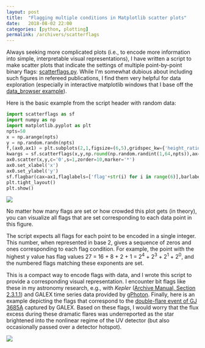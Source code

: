 ```yaml
---
layout: post
title:  "Flagging multiple conditions in Matplotlib scatter plots"
date:   2018-08-02 22:00
categories: [python, plotting]
permalink: /archivers/scatterflags
---
```


Always seeking more complicated plots (i.e., to encode more information into simple, interpretable visual representations), I have written a script to make scatter plots that indicate the settings of multiple point-by-point binary flags: [scatterflags.py](https://github.com/keatonb/scatterflags). While I'm somewhat dubious about including such figures in refereed publications, I find them very helpful for data exploration (especially in interactive matplotlib windows that I base off the [data_browser example](https://matplotlib.org/examples/event_handling/data_browser.html)).

Here is the basic example from the script header with random data:

```python
import scatterflags as sf
import numpy as np
import matplotlib.pyplot as plt
npts=50
x = np.arange(npts)
y = np.random.randn(npts)
f,(ax0,ax1) = plt.subplots(2,1,figsize=(6,5),gridspec_kw={'height_ratios':[4,1]})
kwargs = sf.scatterflags(x,y,np.round(np.random.randint(1,64,npts)),ax=ax0)
ax0.scatter(x,y,c='0',s=1,zorder=10,marker='*')
ax0.set_xlabel('x')
ax0.set_ylabel('y')
sf.flagbar(cax=ax1,flaglabels=['flag'+str(i) for i in range(6)],barlabel='flags',**kwargs)
plt.tight_layout()
plt.show()
```
<img src="http://keatonb.github.io/img/scatterflagsexample.png" />

No matter how many flags are set or how crowded this plot gets (in theory), you can visualize all flags that are set corresponding to each data point in this figure.

The script expects all flags for each point to be encoded in a single integer.  This number, when represented in base 2, gives a sequence of zeros and ones corresponding to each flag condition.  For example, the point with the highest y value has flag values 27 = 16 + 8 + 2 + 1 = 2<sup>4</sup> + 2<sup>3</sup> + 2<sup>1</sup> + 2<sup>0</sup>, and the numbered flags matching these exponents are set.

This is a compact way to encode flags with data, and I wrote this script to provide a corresponding visual representation. I encounter bit flags like these in my astronomy research, e.g., with *Kepler* ([Archive Manual, Section 2.3.1.1](https://archive.stsci.edu/kepler/manuals/archive_manual.pdf)) and GALEX time series data provided by [gPhoton](https://github.com/cmillion/gPhoton/blob/master/docs/UserGuide.md).  Finally, here is an example depicting the flags that correspond to the [double-flare event of GJ 3685A](https://archive.stsci.edu/prepds/gphoton/lightcurves.html) captured by GALEX.  Based on these flags, I would worry that the flux excess during these dramatic flares was underreported as the star brightened into the nonlinear regime of the UV detector (but also occasionally passed over a detector hotspot).

<img src="http://keatonb.github.io/img/GJ3685A.png" />




